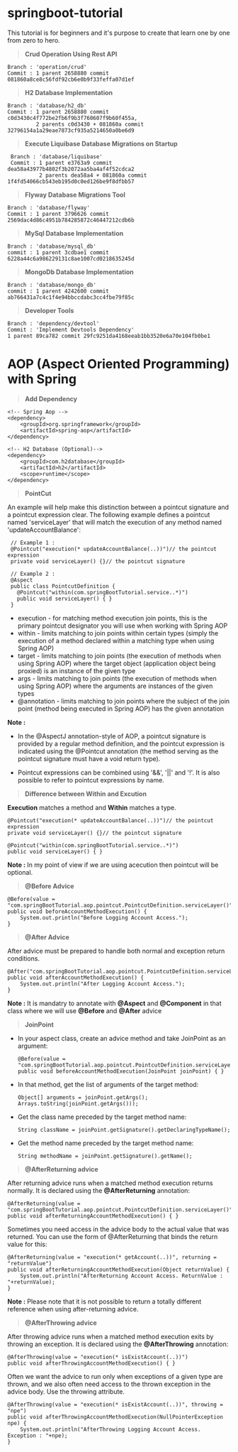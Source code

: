 # springboot-tutorial
This tutorial is for beginners and it's purpose to create that learn one by one from zero to hero.


> **Crud Operation Using Rest API**

    Branch : 'operation/crud' 
    Commit : 1 parent 2658880 commit 081860a8ce8c56fdf92cb6e0b9f33feffa07d1ef 
    
> **H2 Database Implementation**

    Branch : 'database/h2_db'
    Commit : 1 parent 2658880 commit c0d3430c4f772be2fb6f9b3f760607f9b60f455a,
             2 parents c0d3430 + 081860a commit 32796154a1a29eae7873cf935a5214650a0be6d9
             
> **Execute Liquibase Database Migrations on Startup**

     Branch : 'database/liquibase'
     Commit : 1 parent e3763a9 commit dea58a43977b4802f3b2072aa5ba4af4f52cdca2
              2 parents dea58a4 + 081860a commit 1f4fd54066cb543eb195d0c0ed126be9f8dfbb57
              
> **Flyway Database Migrations Tool**
    
    Branch : 'database/flyway'
    Commit : 1 parent 3796626 commit 2569dac4d86c4951b784285872c46447212cdb6b
              
> **MySql Database Implementation**

    Branch : 'database/mysql_db'
    commit : 1 parent 3cdbae1 commit 6228a44c6a986229131c8ae1007cd0218635245d
    
> **MongoDb Database Implementation**

    Branch : 'database/mongo_db'
    commit : 1 parent 4242600 commit ab766431a7c4c1f4e94bbccdabc3cc4fbe79f85c
    
> **Developer Tools**

    Branch : 'dependency/devtool'
    Commit : 'Implement Devtools Dependency'
    1 parent 89ca782 commit 29fc9251da4168eeab1bb3520e6a70e104fb0be1
    
    
# AOP (Aspect Oriented Programming) with Spring

> **Add Dependency**

    <!-- Spring Aop -->
    <dependency>
        <groupId>org.springframework</groupId>
    	<artifactId>spring-aop</artifactId>
    </dependency> 
    
    <!-- H2 Database (Optional)-->
    <dependency>
        <groupId>com.h2database</groupId>
        <artifactId>h2</artifactId>
        <scope>runtime</scope>
    </dependency>
    
> **PointCut**

An example will help make this distinction between a pointcut signature and a pointcut expression clear. The following 
example defines a pointcut named 'serviceLayer' that will match the execution of any method named 'updateAccountBalance':

     // Example 1 :
     @Pointcut("execution(* updateAccountBalance(..))")// the pointcut expression
     private void serviceLayer() {}// the pointcut signature
    
     // Example 2 :
     @Aspect
     public class PointcutDefinition {
       @Pointcut("within(com.springBootTutorial.service..*)")
       public void serviceLayer() { }
     }
     
* execution - for matching method execution join points, this is the primary pointcut designator you will use when working with Spring AOP
* within - limits matching to join points within certain types (simply the execution of a method declared within a matching type when using Spring AOP)     
* target - limits matching to join points (the execution of methods when using Spring AOP) where the target object 
(application object being proxied) is an instance of the given type
* args - limits matching to join points (the execution of methods when using Spring AOP) where the arguments are instances of the given types
* @annotation - limits matching to join points where the subject of the join point (method being executed in Spring AOP) has the given annotation

**Note :**
* In the @AspectJ annotation-style of AOP, a pointcut signature is provided by a regular method definition, and the pointcut 
  expression is indicated using the @Pointcut annotation (the method serving as the pointcut signature must have a void return type).
    
* Pointcut expressions can be combined using '&&', '||' and '!'. It is also possible to refer to pointcut expressions by name.

> **Difference between Within and Excution**

**Execution** matches a method and **Within** matches a type.

    @Pointcut("execution(* updateAccountBalance(..))")// the pointcut expression
    private void serviceLayer() {}// the pointcut signature
    
    @Pointcut("within(com.springBootTutorial.service..*)")
    public void serviceLayer() { }

**Note :** In my point of view if we are using acecution then pointcut will be optional. 
    
> **@Before Advice**

    @Before(value = "com.springBootTutorial.aop.pointcut.PointcutDefinition.serviceLayer()")
    public void beforeAccountMethodExecution() {
        System.out.println("Before Logging Account Access.");
    }
    
> **@After Advice**

After advice must be prepared to handle both normal and exception return conditions.

    @After("com.springBootTutorial.aop.pointcut.PointcutDefinition.serviceLayer()")
    public void afterAccountMethodExecution() {
        System.out.println("After Logging Account Access.");
    }
    
**Note :** It is mandatry to annotate with **@Aspect** and **@Component** in that class where we will use **@Before** and **@After** advice

> **JoinPoint**

* In your aspect class, create an advice method and take JoinPoint as an argument:

      @Before(value = "com.springBootTutorial.aop.pointcut.PointcutDefinition.serviceLayer()")
      public void beforeAccountMethodExecution(JoinPoint joinPoint) { }
      
* In that method, get the list of arguments of the target method:
  
      Object[] arguments = joinPoint.getArgs();
      Arrays.toString(joinPoint.getArgs()));
      
* Get the class name preceded by the target method name:

      String className = joinPoint.getSignature().getDeclaringTypeName();
      
* Get the method name preceded by the target method name:
      
      String methodName = joinPoint.getSignature().getName();
      
> **@AfterReturning advice**

After returning advice runs when a matched method execution returns normally. It is declared using the **@AfterReturning** annotation:

    @AfterReturning(value = "com.springBootTutorial.aop.pointcut.PointcutDefinition.serviceLayer()")
    public void afterReturningAccountMethodExecution() { }
    
Sometimes you need access in the advice body to the actual value that was returned. You can use the form of @AfterReturning 
that binds the return value for this:

    @AfterReturning(value = "execution(* getAccount(..))", returning = "returnValue")
    public void afterReturningAccountMethodExecution(Object returnValue) {
        System.out.println("AfterReturning Account Access. ReturnValue : "+returnValue);
    }
    
**Note :** Please note that it is not possible to return a totally different reference when using after-returning advice.

> **@AfterThrowing advice**

After throwing advice runs when a matched method execution exits by throwing an exception. It is declared using the **@AfterThrowing** annotation:

    @AfterThrowing(value = "execution(* isExistAccount(..))")
    public void afterThrowingAccountMethodExecution() { }
    
Often we want the advice to run only when exceptions of a given type are thrown, and we also often need access to the 
thrown exception in the advice body. Use the throwing attribute.

    @AfterThrowing(value = "execution(* isExistAccount(..))", throwing = "npe")
    public void afterThrowingAccountMethodExecution(NullPointerException npe) {
        System.out.println("AfterThrowing Logging Account Access. Exception : "+npe);
    }